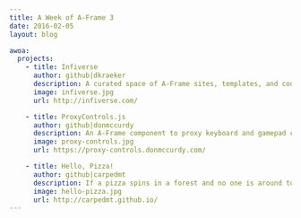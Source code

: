 ```yaml
---
title: A Week of A-Frame 3
date: 2016-02-05
layout: blog

awoa:
  projects:
    - title: Infiverse
      author: github|dkraeker
      description: A curated space of A-Frame sites, templates, and code snippets.
      image: infiverse.jpg
      url: http://infiverse.com/

    - title: ProxyControls.js
      author: github|donmccurdy
      description: An A-Frame component to proxy keyboard and gamepad controls between mobile devices over P2P WebRTC with WebSockets fallback support.
      image: proxy-controls.jpg
      url: https://proxy-controls.donmccurdy.com/

    - title: Hello, Pizza!
      author: github|carpedmt
      description: If a pizza spins in a forest and no one is around to eat it, does it make a sound?
      image: hello-pizza.jpg
      url: http://carpedmt.github.io/
---
```

